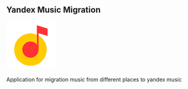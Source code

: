 ## Yandex Music Migration

![Yandex Music Logo](/resources/yandex.png)

Application for migration music from different places to yandex music